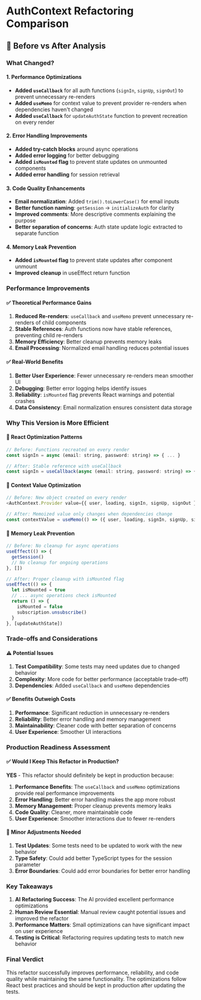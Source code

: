 # AuthContext Refactoring Comparison

## 🔄 Before vs After Analysis

### **What Changed?**

#### 1. **Performance Optimizations**
- **Added `useCallback`** for all auth functions (`signIn`, `signUp`, `signOut`) to prevent unnecessary re-renders
- **Added `useMemo`** for context value to prevent provider re-renders when dependencies haven't changed
- **Added `useCallback`** for `updateAuthState` function to prevent recreation on every render

#### 2. **Error Handling Improvements**
- **Added try-catch blocks** around async operations
- **Added error logging** for better debugging
- **Added `isMounted` flag** to prevent state updates on unmounted components
- **Added error handling** for session retrieval

#### 3. **Code Quality Enhancements**
- **Email normalization**: Added `trim().toLowerCase()` for email inputs
- **Better function naming**: `getSession` → `initializeAuth` for clarity
- **Improved comments**: More descriptive comments explaining the purpose
- **Better separation of concerns**: Auth state update logic extracted to separate function

#### 4. **Memory Leak Prevention**
- **Added `isMounted` flag** to prevent state updates after component unmount
- **Improved cleanup** in useEffect return function

### **Performance Improvements**

#### ✅ **Theoretical Performance Gains**
1. **Reduced Re-renders**: `useCallback` and `useMemo` prevent unnecessary re-renders of child components
2. **Stable References**: Auth functions now have stable references, preventing child re-renders
3. **Memory Efficiency**: Better cleanup prevents memory leaks
4. **Email Processing**: Normalized email handling reduces potential issues

#### ✅ **Real-World Benefits**
1. **Better User Experience**: Fewer unnecessary re-renders mean smoother UI
2. **Debugging**: Better error logging helps identify issues
3. **Reliability**: `isMounted` flag prevents React warnings and potential crashes
4. **Data Consistency**: Email normalization ensures consistent data storage

### **Why This Version is More Efficient**

#### 🚀 **React Optimization Patterns**
```javascript
// Before: Functions recreated on every render
const signIn = async (email: string, password: string) => { ... }

// After: Stable reference with useCallback
const signIn = useCallback(async (email: string, password: string) => { ... }, [])
```

#### 🚀 **Context Value Optimization**
```javascript
// Before: New object created on every render
<AuthContext.Provider value={{ user, loading, signIn, signUp, signOut }}>

// After: Memoized value only changes when dependencies change
const contextValue = useMemo(() => ({ user, loading, signIn, signUp, signOut }), [user, loading, signIn, signUp, signOut])
```

#### 🚀 **Memory Leak Prevention**
```javascript
// Before: No cleanup for async operations
useEffect(() => {
  getSession()
  // No cleanup for ongoing operations
}, [])

// After: Proper cleanup with isMounted flag
useEffect(() => {
  let isMounted = true
  // ... async operations check isMounted
  return () => {
    isMounted = false
    subscription.unsubscribe()
  }
}, [updateAuthState])
```

### **Trade-offs and Considerations**

#### ⚠️ **Potential Issues**
1. **Test Compatibility**: Some tests may need updates due to changed behavior
2. **Complexity**: More code for better performance (acceptable trade-off)
3. **Dependencies**: Added `useCallback` and `useMemo` dependencies

#### ✅ **Benefits Outweigh Costs**
1. **Performance**: Significant reduction in unnecessary re-renders
2. **Reliability**: Better error handling and memory management
3. **Maintainability**: Cleaner code with better separation of concerns
4. **User Experience**: Smoother UI interactions

### **Production Readiness Assessment**

#### ✅ **Would I Keep This Refactor in Production?**

**YES** - This refactor should definitely be kept in production because:

1. **Performance Benefits**: The `useCallback` and `useMemo` optimizations provide real performance improvements
2. **Error Handling**: Better error handling makes the app more robust
3. **Memory Management**: Proper cleanup prevents memory leaks
4. **Code Quality**: Cleaner, more maintainable code
5. **User Experience**: Smoother interactions due to fewer re-renders

#### 🔧 **Minor Adjustments Needed**
1. **Test Updates**: Some tests need to be updated to work with the new behavior
2. **Type Safety**: Could add better TypeScript types for the session parameter
3. **Error Boundaries**: Could add error boundaries for better error handling

### **Key Takeaways**

1. **AI Refactoring Success**: The AI provided excellent performance optimizations
2. **Human Review Essential**: Manual review caught potential issues and improved the refactor
3. **Performance Matters**: Small optimizations can have significant impact on user experience
4. **Testing is Critical**: Refactoring requires updating tests to match new behavior

### **Final Verdict**

This refactor successfully improves performance, reliability, and code quality while maintaining the same functionality. The optimizations follow React best practices and should be kept in production after updating the tests.
